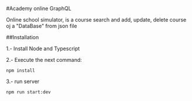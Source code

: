 #Academy online GraphQL

Online school simulator, is a course search and add, update, delete course oj a "DataBase" from json file


##Installation 

1.- Install Node and Typescript

2.- Execute the next command:
```shell
npm install
```

3.- run server

```
npm run start:dev
```




